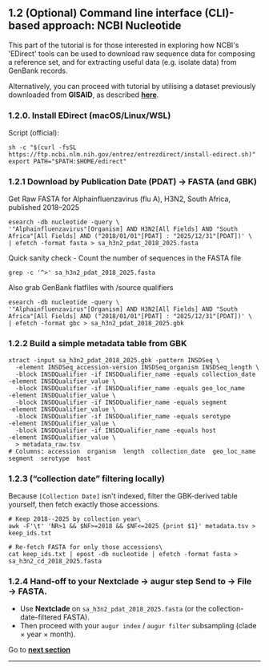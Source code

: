 ## 1.2 (Optional) Command line interface (CLI)-based approach: NCBI Nucleotide

This part of the tutorial is for those interested in exploring how NCBI's 'EDirect' tools can be used to download raw sequence data for composing a reference set, and for extracting useful data (e.g. isolate data) from GenBank records.

Alternatively, you can proceed with tutorial by utilising a dataset previously downloaded from **GISAID**, as described **[here](https://github.com/giffordlabcvr/african-stars-flu-refset-workshop/blob/main/tutorial/1.3-get-raw-data-web-gisaid.md)**.  

### 1.2.0. Install EDirect (macOS/Linux/WSL)

Script (official):

```
sh -c "$(curl -fsSL https://ftp.ncbi.nlm.nih.gov/entrez/entrezdirect/install-edirect.sh)"
export PATH="$PATH:$HOME/edirect"
```

### 1.2.1 Download by Publication Date (PDAT) → FASTA (and GBK)


Get Raw FASTA for Alphainfluenzavirus (flu A), H3N2, South Africa, published 2018–2025

```
esearch -db nucleotide -query \
'"Alphainfluenzavirus"[Organism] AND H3N2[All Fields] AND "South Africa"[All Fields] AND ("2018/01/01"[PDAT] : "2025/12/31"[PDAT])' \
| efetch -format fasta > sa_h3n2_pdat_2018_2025.fasta
```

Quick sanity check - Count the number of sequences in the FASTA file

```
grep -c '^>' sa_h3n2_pdat_2018_2025.fasta
```

Also grab GenBank flatfiles with /source qualifiers

```
esearch -db nucleotide -query \
'"Alphainfluenzavirus"[Organism] AND H3N2[All Fields] AND "South Africa"[All Fields] AND ("2018/01/01"[PDAT] : "2025/12/31"[PDAT])' \
| efetch -format gbc > sa_h3n2_pdat_2018_2025.gbk

```

### 1.2.2 Build a simple metadata table from GBK

```
xtract -input sa_h3n2_pdat_2018_2025.gbk -pattern INSDSeq \
  -element INSDSeq_accession-version INSDSeq_organism INSDSeq_length \
  -block INSDQualifier -if INSDQualifier_name -equals collection_date -element INSDQualifier_value \
  -block INSDQualifier -if INSDQualifier_name -equals geo_loc_name     -element INSDQualifier_value \
  -block INSDQualifier -if INSDQualifier_name -equals segment          -element INSDQualifier_value \
  -block INSDQualifier -if INSDQualifier_name -equals serotype         -element INSDQualifier_value \
  -block INSDQualifier -if INSDQualifier_name -equals host             -element INSDQualifier_value \
  > metadata_raw.tsv
# Columns: accession  organism  length  collection_date  geo_loc_name  segment  serotype  host
```

### 1.2.3 (“collection date” filtering locally)

Because `[Collection Date]` isn't indexed, filter the GBK-derived table yourself, then fetch exactly those accessions.

```
# Keep 2018--2025 by collection year\
awk -F'\t' 'NR>1 && $NF>=2018 && $NF<=2025 {print $1}' metadata.tsv > keep_ids.txt

# Re-fetch FASTA for only those accessions\
cat keep_ids.txt | epost -db nucleotide | efetch -format fasta > sa_h3n2_cd_2018_2025.fasta
```

### 1.2.4 Hand-off to your Nextclade → augur step Send to → File → FASTA.

-   Use **Nextclade** on `sa_h3n2_pdat_2018_2025.fasta` (or the collection-date-filtered FASTA).
-   Then proceed with your `augur index` / `augur filter` subsampling (clade × year × month).

Go to **[next section](https://github.com/giffordlabcvr/african-stars-flu-refset-workshop/blob/main/tutorial/1.3-get-raw-data-web-gisaid.md)**

* * * * *

